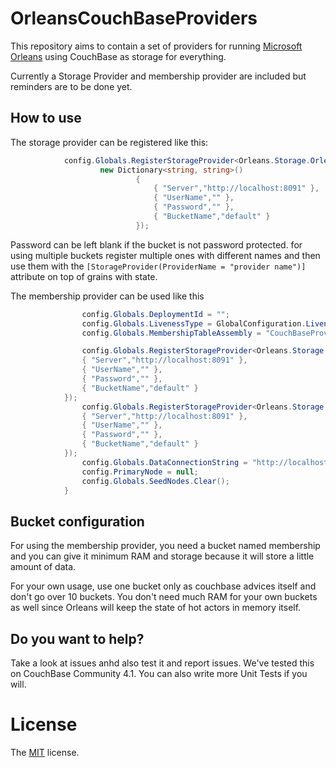 # OrleansCouchBaseProviders

This repository aims to contain a set of providers for running [Microsoft Orleans](http://github.com/dotnet/orleans) using CouchBase as storage for everything. 

Currently a Storage Provider and membership provider are included but reminders are to be done yet.

## How to use

The storage provider can be registered like this:

``` csharp
			config.Globals.RegisterStorageProvider<Orleans.Storage.OrleansCouchBaseStorage>("Default",
                    new Dictionary<string, string>()
                            {
                                { "Server","http://localhost:8091" },
                                { "UserName","" },
                                { "Password","" },
                                { "BucketName","default" }
                            });
```

Password can be left blank if the bucket is not password protected. for using multiple buckets register multiple ones with different names and then use them with the `[StorageProvider(ProviderName = "provider name")]` attribute on top of grains with state.

The membership provider can be used like this

``` csharp
				config.Globals.DeploymentId = "";
                config.Globals.LivenessType = GlobalConfiguration.LivenessProviderType.Custom;
                config.Globals.MembershipTableAssembly = "CouchBaseProviders";

                config.Globals.RegisterStorageProvider<Orleans.Storage.OrleansCouchBaseStorage>("Default", new Dictionary<string, string>() {
                { "Server","http://localhost:8091" },
                { "UserName","" },
                { "Password","" },
                { "BucketName","default" }
            });
                config.Globals.RegisterStorageProvider<Orleans.Storage.OrleansCouchBaseStorage>("PubSubStore", new Dictionary<string, string>() {
                { "Server","http://localhost:8091" },
                { "UserName","" },
                { "Password","" },
                { "BucketName","default" }
            });
                config.Globals.DataConnectionString = "http://localhost:8091";
                config.PrimaryNode = null;
                config.Globals.SeedNodes.Clear();
            }
```

## Bucket configuration

For using the membership provider, you need a bucket named membership and you can give it minimum RAM and storage because it will store a little amount of data.

For your own usage, use one bucket only as couchbase advices itself and don't go over 10 buckets. You don't need much RAM for your own buckets as well since Orleans will keep the state of hot actors in memory itself.


## Do you want to help?

Take a look at issues anhd also test it and report issues. We've tested this on CouchBase Community 4.1.
You can also write more Unit Tests if you will.

# License

The [MIT](LICENSE) license.
